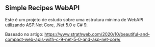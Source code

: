 ## Simple Recipes WebAPI

Este é um projeto de estudo sobre uma estrutura mínima de WebAPI utilizando ASP.Net Core, .Net 5.0 e C# 9.

Baseado no artigo: https://www.strathweb.com/2020/10/beautiful-and-compact-web-apis-with-c-9-net-5-0-and-asp-net-core/
